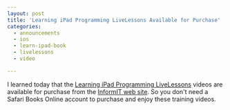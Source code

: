 ```yaml
---
layout: post
title: 'Learning iPad Programming LiveLessons Available for Purchase'
categories:
  - announcements
  - ios
  - learn-ipad-book
  - livelessons
  - video

---
```


I learned today that the [Learning iPad Programming LiveLessons][1] videos are available for purchase from the [InformIT web site][2]. So you don't need a Safari Books Online account to purchase and enjoy these training videos.

[1]: http://www.informit.com/store/product.aspx?isbn=0321821661
[2]: http://www.informit.com/